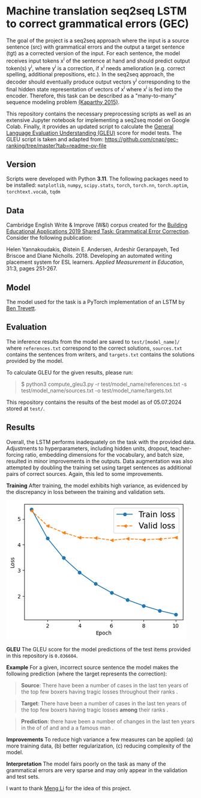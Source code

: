 # Machine translation seq2seq LSTM to correct grammatical errors (GEC)

The goal of the project is a seq2seq approach where the input is a source 
sentence (src) with grammatical errors and the output a target sentence (tgt) 
as a corrected version of the input. For each sentence, the model receives 
input tokens x<sup>i</sup> of the sentence at hand and should predict output 
token(s) y<sup>i</sup>, where y<sup>i</sup> is a correction, if 
x<sup>i</sup> needs amelioration (e.g. correct spelling, additional 
prepositions, etc.). In the seq2seq approach, the decoder should eventually 
produce output vectors y<sup>i</sup> corresponding to the final hidden 
state representation of vectors of x<sup>i</sup> where x<sup>i</sup> is fed 
into the encoder. Therefore, this task can be described as a "many-to-many" 
sequence modeling problem 
[(Kaparthy 2015)](https://karpathy.github.io/2015/05/21/rnn-effectiveness/).

This repository contains the necessary preprocessing scripts as well as an 
extensive Jupyter notebook for implementing a seq2seq model on Google Colab. 
Finally, it provides an updated script to calculate the [General Language Evaluation 
Understanding (GLEU)](https://aclanthology.org/P15-2097.pdf) score for model 
tests. The GLEU script is taken and adapted from: 
https://github.com/cnap/gec-ranking/tree/master?tab=readme-ov-file

## Version

Scripts were developed with Python **3.11**. The following packages need to be 
installed: `matplotlib`, `numpy`, `scipy.stats`, `torch`, `torch.nn`, 
`torch.optim`, `torchtext.vocab`, `tqdm`

## Data

Cambridge English Write & Improve (W&I) corpus created for the [Building Educational Applications 2019 
Shared Task: Grammatical Error Correction](https://www.cl.cam.ac.uk/research/nl/bea2019st/). 
Consider the following publication: 

Helen Yannakoudakis, Øistein E. Andersen, Ardeshir Geranpayeh, Ted Briscoe 
and Diane Nicholls. 2018. Developing an automated writing placement system 
for ESL learners. *Applied Measurement in Education*, 31:3, pages 251-267.

## Model

The model used for the task is a PyTorch implementation of an LSTM by
[Ben Trevett](https://github.com/bentrevett/pytorch-seq2seq/).

## Evaluation

The inference results from the model are saved to `test/[model_name]/` 
where `references.txt` correspond to the correct solutions, `sources.txt` 
contains the sentences from writers, and `targets.txt` contains the 
solutions provided by the model.

To calculate GLEU for the given results, please run:

>$ python3 compute_gleu3.py -r test/model_name/references.txt -s 
> test/model_name/sources.txt -o test/model_name/targets.txt

This repository contains the results of the best model as of 05.07.2024 
stored at `test/`.

## Results

Overall, the LSTM performs inadequately on the task with the provided data. 
Adjustments to hyperparameters, including hidden units, dropout, 
teacher-forcing ratio, embedding dimensions for the vocabulary, and batch 
size, resulted in minor improvements in the outputs. Data augmentation was 
also attempted by doubling the training set using target sentences as 
additional pairs of correct sources. Again, this led to some improvements.

**Training**
After training, the model exhibits high variance, as evidenced by the 
discrepancy in loss between the training and validation sets.

![Figure 1: Loss of training and validation sets during training epochs](./losses/train_loss_model_4.png)

**GLEU** The GLEU score for the model predictions of the test items 
provided in this repository is `0.036604`.

**Example** For a given, incorrect source sentence the model makes the 
following prediction (where the target represents the correction):

> **Source**: There have been a number of cases in the last ten years of the 
> top few boxers having tragic losses throughout their ranks .


> **Target**: There have been a number of cases in the last ten years of the 
> top few boxers having tragic losses **among** their ranks .


> **Prediction**: there have been a number of changes in the last ten years in 
> the of of and and a a famous man .


**Improvements** To reduce high variance a few measures can be applied:
(a) more training data, (b) better regularization, (c) reducing complexity 
of the model.

**Interpretation** The model fairs poorly on the task as many of the 
grammatical errors are very sparse and may only appear in the validation 
and test sets.



I want to thank [Meng Li](https://limengnlp.github.io/) for the idea of this project.

